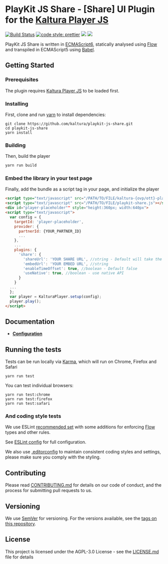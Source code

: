 # PlayKit JS Share - [Share] UI Plugin for the [Kaltura Player JS]

[![Build Status](https://github.com/kaltura/playkit-js-share/actions/workflows/run_canary_full_flow.yaml/badge.svg)](https://github.com/kaltura/playkit-js-share/actions/workflows/run_canary_full_flow.yaml)
[![code style: prettier](https://img.shields.io/badge/code_style-prettier-ff69b4.svg?style=flat-square)](https://github.com/prettier/prettier)
[![](https://img.shields.io/npm/v/@playkit-js/share/latest.svg)](https://www.npmjs.com/package/@playkit-js/share)
[![](https://img.shields.io/npm/v/@playkit-js/share/canary.svg)](https://www.npmjs.com/package/@playkit-js/share/v/canary)

PlayKit JS Share is written in [ECMAScript6], statically analysed using [Flow] and transpiled in ECMAScript5 using [Babel].

[flow]: https://flow.org/
[ecmascript6]: https://github.com/ericdouglas/ES6-Learning#articles--tutorials
[babel]: https://babeljs.io
[kaltura player js]: https://github.com/kaltura/kaltura-player-js

## Getting Started

### Prerequisites

The plugin requires [Kaltura Player JS] to be loaded first.

### Installing

First, clone and run [yarn] to install dependencies:

[yarn]: https://yarnpkg.com/lang/en/

```
git clone https://github.com/kaltura/playkit-js-share.git
cd playkit-js-share
yarn install
```

### Building

Then, build the player

```javascript
yarn run build
```

### Embed the library in your test page

Finally, add the bundle as a script tag in your page, and initialize the player

```html
<script type="text/javascript" src="/PATH/TO/FILE/kaltura-{ovp/ott}-player.js"></script>
<script type="text/javascript" src="/PATH/TO/FILE/playkit-share.js"></script>
<div id="player-placeholder"" style="height:360px; width:640px">
<script type="text/javascript">
  var config = {
    targetId: 'player-placeholder',
    provider: {
      partnerId: {YOUR_PARTNER_ID}
      ...
    },
    ...
    plugins: {
      'share': {
        'shareUrl': 'YOUR SHARE URL', //string - Default will take the parent url
        'embedUrl': 'YOUR EMBED URL', //string
        'enableTimeOffset': true, //boolean - Default false
        'useNative': true, //boolean - use native API
      }
    }
  ...
  };
  var player = KalturaPlayer.setup(config);
  player.play();
</script>
```

## Documentation

- **[Configuration](docs/configuration.md)**

## Running the tests

Tests can be run locally via [Karma], which will run on Chrome, Firefox and Safari

[karma]: https://karma-runner.github.io/1.0/index.html

```
yarn run test
```

You can test individual browsers:

```
yarn run test:chrome
yarn run test:firefox
yarn run test:safari
```

### And coding style tests

We use ESLint [recommended set](http://eslint.org/docs/rules/) with some additions for enforcing [Flow] types and other rules.

See [ESLint config](.eslintrc.json) for full configuration.

We also use [.editorconfig](.editorconfig) to maintain consistent coding styles and settings, please make sure you comply with the styling.

## Contributing

Please read [CONTRIBUTING.md](https://gist.github.com/PurpleBooth/b24679402957c63ec426) for details on our code of conduct, and the process for submitting pull requests to us.

## Versioning

We use [SemVer](http://semver.org/) for versioning. For the versions available, see the [tags on this repository](https://github.com/kaltura/playkit-js-share/tags).

## License

This project is licensed under the AGPL-3.0 License - see the [LICENSE.md](LICENSE.md) file for details


